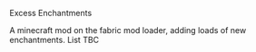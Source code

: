 Excess Enchantments

A minecraft mod on the fabric mod loader, adding loads of new enchantments. List TBC
